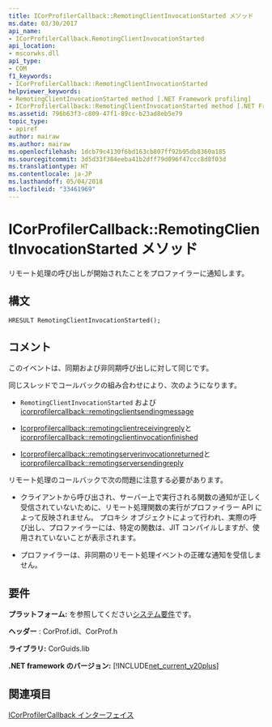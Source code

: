 ```yaml
---
title: ICorProfilerCallback::RemotingClientInvocationStarted メソッド
ms.date: 03/30/2017
api_name:
- ICorProfilerCallback.RemotingClientInvocationStarted
api_location:
- mscorwks.dll
api_type:
- COM
f1_keywords:
- ICorProfilerCallback::RemotingClientInvocationStarted
helpviewer_keywords:
- RemotingClientInvocationStarted method [.NET Framework profiling]
- ICorProfilerCallback::RemotingClientInvocationStarted method [.NET Framework profiling]
ms.assetid: 796b63f3-c809-47f1-89cc-b23ad8eb5e79
topic_type:
- apiref
author: mairaw
ms.author: mairaw
ms.openlocfilehash: 1dcb79c4130f6bd163cb807ff92b95db8360a185
ms.sourcegitcommit: 3d5d33f384eeba41b2dff79d096f47ccc8d8f03d
ms.translationtype: HT
ms.contentlocale: ja-JP
ms.lasthandoff: 05/04/2018
ms.locfileid: "33461969"
---
```

# <a name="icorprofilercallbackremotingclientinvocationstarted-method"></a>ICorProfilerCallback::RemotingClientInvocationStarted メソッド
リモート処理の呼び出しが開始されたことをプロファイラーに通知します。  
  
## <a name="syntax"></a>構文  
  
```  
HRESULT RemotingClientInvocationStarted();  
```  
  
## <a name="remarks"></a>コメント  
 このイベントは、同期および非同期呼び出しに対して同じです。  
  
 同じスレッドでコールバックの組み合わせにより、次のようになります。  
  
-   `RemotingClientInvocationStarted` および[icorprofilercallback::remotingclientsendingmessage](../../../../docs/framework/unmanaged-api/profiling/icorprofilercallback-remotingclientsendingmessage-method.md)  
  
-   [Icorprofilercallback::remotingclientreceivingreply](../../../../docs/framework/unmanaged-api/profiling/icorprofilercallback-remotingclientreceivingreply-method.md)と[icorprofilercallback::remotingclientinvocationfinished](../../../../docs/framework/unmanaged-api/profiling/icorprofilercallback-remotingclientinvocationfinished-method.md)  
  
-   [Icorprofilercallback::remotingserverinvocationreturned](../../../../docs/framework/unmanaged-api/profiling/icorprofilercallback-remotingserverinvocationreturned-method.md)と[icorprofilercallback::remotingserversendingreply](../../../../docs/framework/unmanaged-api/profiling/icorprofilercallback-remotingserversendingreply-method.md)  
  
 リモート処理のコールバックで次の問題に注意する必要があります。  
  
-   クライアントから呼び出され、サーバー上で実行される関数の通知が正しく受信されていないために、リモート処理関数の実行がプロファイラー API によって反映されません。 プロキシ オブジェクトによって行われ、実際の呼び出し、プロファイラーには、特定の関数は、JIT コンパイルしますが、使用されていないことが表示されます。  
  
-   プロファイラーは、非同期のリモート処理イベントの正確な通知を受信しません。  
  
## <a name="requirements"></a>要件  
 **プラットフォーム:** を参照してください[システム要件](../../../../docs/framework/get-started/system-requirements.md)です。  
  
 **ヘッダー** : CorProf.idl、CorProf.h  
  
 **ライブラリ:** CorGuids.lib  
  
 **.NET framework のバージョン:** [!INCLUDE[net_current_v20plus](../../../../includes/net-current-v20plus-md.md)]  
  
## <a name="see-also"></a>関連項目  
 [ICorProfilerCallback インターフェイス](../../../../docs/framework/unmanaged-api/profiling/icorprofilercallback-interface.md)
